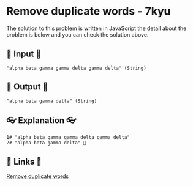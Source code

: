 # Remove duplicate words - 7kyu

The solution to this problem is written in JavaScript the detail about the problem is below and you can check the solution above.

## 🥚 Input 🥚

```
"alpha beta gamma gamma delta gamma delta" (String)
```

## 🐣 Output 🐣

```
"alpha beta gamma delta" (String)
```

## 👓 Explanation 👓

```
1# "alpha beta gamma gamma delta gamma delta"
2# "alpha beta gamma delta" 🎉
```

## 🔗 Links 🔗

[Remove duplicate words](https://www.codewars.com/kata/5b39e3772ae7545f650000fc)
